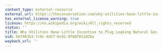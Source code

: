 ```yaml
---
content_type: external-resource
external_url: https://theconversation.com/why-utilities-have-little-incentive-to-plug-leaking-natural-gas-63092
has_external_license_warning: true
license: https://en.wikipedia.org/wiki/All_rights_reserved
status: ''
title: Why Utilities Have Little Incentive to Plug Leaking Natural Gas
uid: bbf963b1-7c9c-4d17-bc01-0fb8f011d2ba
wayback_url: ''
---
```

